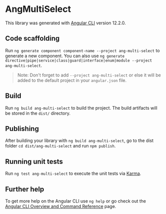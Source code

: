 # AngMultiSelect

This library was generated with [Angular CLI](https://github.com/angular/angular-cli) version 12.2.0.

## Code scaffolding

Run `ng generate component component-name --project ang-multi-select` to generate a new component. You can also use `ng generate directive|pipe|service|class|guard|interface|enum|module --project ang-multi-select`.
> Note: Don't forget to add `--project ang-multi-select` or else it will be added to the default project in your `angular.json` file. 

## Build

Run `ng build ang-multi-select` to build the project. The build artifacts will be stored in the `dist/` directory.

## Publishing

After building your library with `ng build ang-multi-select`, go to the dist folder `cd dist/ang-multi-select` and run `npm publish`.

## Running unit tests

Run `ng test ang-multi-select` to execute the unit tests via [Karma](https://karma-runner.github.io).

## Further help

To get more help on the Angular CLI use `ng help` or go check out the [Angular CLI Overview and Command Reference](https://angular.io/cli) page.
